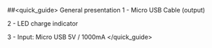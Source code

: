 ##<quick_guide> General presentation
1 - Micro USB Cable (output)

2 - LED charge indicator

3 - Input: Micro USB 5V / 1000mA
</quick_guide>
